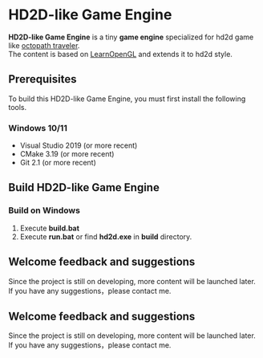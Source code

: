 # HD2D-like Game Engine
**HD2D-like Game Engine** is a tiny **game engine** specialized for hd2d game like [octopath traveler](https://en.wikipedia.org/wiki/Octopath_Traveler). <br /> 
The content is based on [LearnOpenGL](https://learnopengl-cn.github.io/) and extends it to hd2d style.

## Prerequisites
To build this HD2D-like Game Engine, you must first install the following tools.

### Windows 10/11
+ Visual Studio 2019 (or more recent)
+ CMake 3.19 (or more recent)
+ Git 2.1 (or more recent)

## Build HD2D-like Game Engine

### Build on Windows
1. Execute **build.bat**
2. Execute **run.bat** or find **hd2d.exe** in **build** directory.

## Welcome feedback and suggestions
Since the project is still on developing, more content will be launched later.
If you have any suggestions，please contact me.

## Welcome feedback and suggestions
Since the project is still on developing, more content will be launched later.
If you have any suggestions，please contact me.
